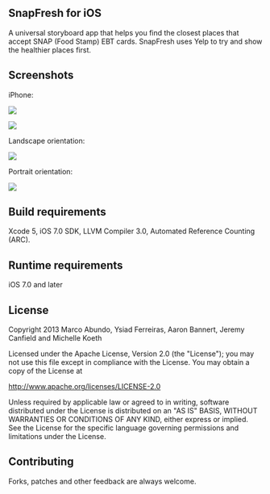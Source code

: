 ## SnapFresh for iOS
A universal storyboard app that helps you find the closest places that accept SNAP (Food Stamp) EBT cards. SnapFresh uses Yelp to try and show the healthier places first.

## Screenshots
iPhone:

![](https://github.com/ysiadf/AllIncomeFoods/raw/master/iOS/Screenshots/screenshot_map.png)

![](https://github.com/ysiadf/AllIncomeFoods/raw/master/iOS/Screenshots/screenshot_list.png)

Landscape orientation:

![](https://github.com/ysiadf/AllIncomeFoods/raw/master/iOS/Screenshots/screenshot_landscape.png)

Portrait orientation:

![](https://github.com/ysiadf/AllIncomeFoods/raw/master/iOS/Screenshots/screenshot_portrait.png)

## Build requirements
Xcode 5, iOS 7.0 SDK, LLVM Compiler 3.0, Automated Reference Counting (ARC).

## Runtime requirements
iOS 7.0 and later

## License

Copyright 2013 Marco Abundo, Ysiad Ferreiras, Aaron Bannert, Jeremy Canfield and Michelle Koeth

   Licensed under the Apache License, Version 2.0 (the "License");
   you may not use this file except in compliance with the License.
   You may obtain a copy of the License at

   http://www.apache.org/licenses/LICENSE-2.0

   Unless required by applicable law or agreed to in writing, software
   distributed under the License is distributed on an "AS IS" BASIS,
   WITHOUT WARRANTIES OR CONDITIONS OF ANY KIND, either express or implied.
   See the License for the specific language governing permissions and
   limitations under the License.

## Contributing
Forks, patches and other feedback are always welcome.